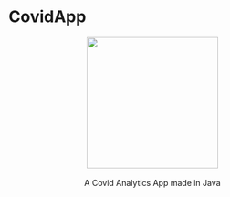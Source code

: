 # CovidApp


<p align="center">
<img src="https://user-images.githubusercontent.com/43717493/118079989-dbfb8800-b3d6-11eb-83e1-b161833e56c9.png" width="230" height="230"></br></br>
  A Covid Analytics App made in Java
</p>

